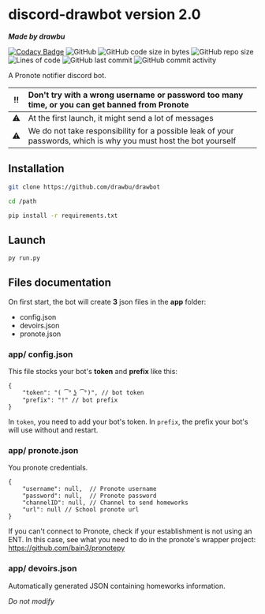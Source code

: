 # discord-drawbot version 2.0
***Made by drawbu***

[![Codacy Badge](https://api.codacy.com/project/badge/Grade/95fca3eeb6184cd487b0bcca0bcd1d2e)](https://app.codacy.com/gh/drawbu/drawbot?utm_source=github.com&utm_medium=referral&utm_content=drawbu/drawbot&utm_campaign=Badge_Grade_Settings)
![GitHub](https://img.shields.io/github/license/drawbu/drawbot)
![GitHub code size in bytes](https://img.shields.io/github/languages/code-size/drawbu/drawbot)
![GitHub repo size](https://img.shields.io/github/repo-size/drawbu/drawbot)
![Lines of code](https://img.shields.io/tokei/lines/github/drawbu/drawbot)
![GitHub last commit](https://img.shields.io/github/last-commit/drawbu/drawbot)
![GitHub commit activity](https://img.shields.io/github/commit-activity/y/drawbu/drawbot)

A Pronote notifier discord bot.

:bangbang: | Don't try with a wrong username or password too many time, or you can get banned from Pronote
:---: | :---
:warning: | At the first launch, it might send a lot of messages
:warning: | We do not take responsibility for a possible leak of your passwords, which is why you must host the bot yourself

## Installation
```sh
git clone https://github.com/drawbu/drawbot

cd /path

pip install -r requirements.txt
```

## Launch
```sh
py run.py
```

## Files documentation

On first start, the bot will create **3** json files in the **app** folder:

-   config.json
-   devoirs.json
-   pronote.json

### app/ config.json

This file stocks your bot's **token** and **prefix** like this:

```json5
{
    "token": "( ͡° ͜ʖ ͡°)", // bot token
    "prefix": "!" // bot prefix
}
```

In `token`, you need to add your bot's token.
In `prefix`, the prefix your bot's will use without and restart.

### app/ pronote.json

You pronote credentials.

```json5
{
    "username": null,  // Pronote username
    "password": null,  // Pronote password
    "channelID": null, // Channel to send homeworks
    "url": null // School pronote url
}
```
If you can't connect to Pronote, check if your establishment is not using an ENT.
In this case, see what you need to do in the pronote's wrapper project: https://github.com/bain3/pronotepy

### app/ devoirs.json
Automatically generated JSON containing homeworks information.

*Do not modify*
